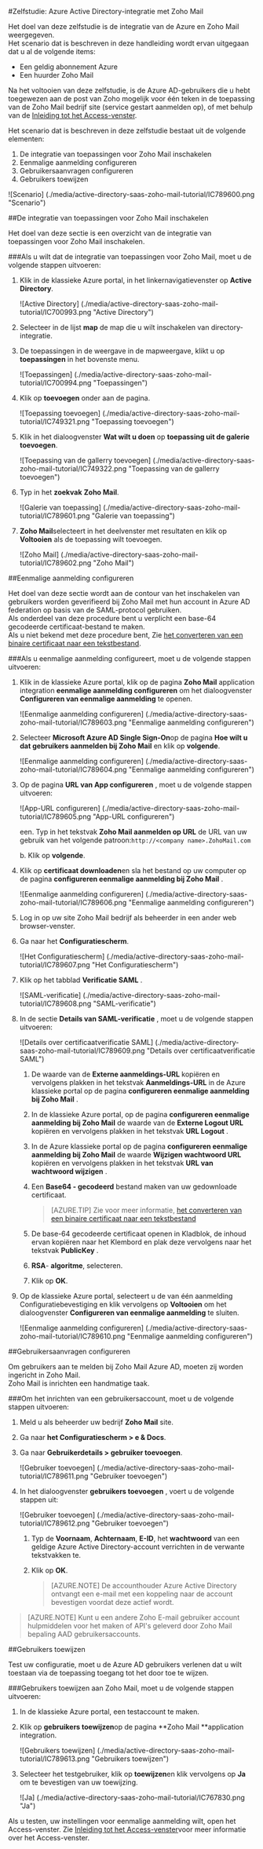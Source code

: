 <properties 
    pageTitle="Zelfstudie: Azure Active Directory-integratie met Zoho Mail | Microsoft Azure" 
    description="Meer informatie over het Zoho Mail met Azure Active Directory gebruiken voor het inschakelen van eenmalige aanmelding, geautomatiseerde provisioning en meer!" 
    services="active-directory" 
    authors="jeevansd"  
    documentationCenter="na" 
    manager="femila"/>
<tags 
    ms.service="active-directory" 
    ms.devlang="na" 
    ms.topic="article" 
    ms.tgt_pltfrm="na" 
    ms.workload="identity" 
    ms.date="09/09/2016" 
    ms.author="markvi" />

#<a name="tutorial-azure-active-directory-integration-with-zoho-mail"></a>Zelfstudie: Azure Active Directory-integratie met Zoho Mail
  
Het doel van deze zelfstudie is de integratie van de Azure en Zoho Mail weergegeven.  
Het scenario dat is beschreven in deze handleiding wordt ervan uitgegaan dat u al de volgende items:

-   Een geldig abonnement Azure
-   Een huurder Zoho Mail
  
Na het voltooien van deze zelfstudie, is de Azure AD-gebruikers die u hebt toegewezen aan de post van Zoho mogelijk voor één teken in de toepassing van de Zoho Mail bedrijf site (service gestart aanmelden op), of met behulp van de [Inleiding tot het Access-venster](active-directory-saas-access-panel-introduction.md).
  
Het scenario dat is beschreven in deze zelfstudie bestaat uit de volgende elementen:

1.  De integratie van toepassingen voor Zoho Mail inschakelen
2.  Eenmalige aanmelding configureren
3.  Gebruikersaanvragen configureren
4.  Gebruikers toewijzen

![Scenario] (./media/active-directory-saas-zoho-mail-tutorial/IC789600.png "Scenario")

##<a name="enabling-the-application-integration-for-zoho-mail"></a>De integratie van toepassingen voor Zoho Mail inschakelen
  
Het doel van deze sectie is een overzicht van de integratie van toepassingen voor Zoho Mail inschakelen.

###<a name="to-enable-the-application-integration-for-zoho-mail-perform-the-following-steps"></a>Als u wilt dat de integratie van toepassingen voor Zoho Mail, moet u de volgende stappen uitvoeren:

1.  Klik in de klassieke Azure portal, in het linkernavigatievenster op **Active Directory**.

    ![Active Directory] (./media/active-directory-saas-zoho-mail-tutorial/IC700993.png "Active Directory")

2.  Selecteer in de lijst **map** de map die u wilt inschakelen van directory-integratie.

3.  De toepassingen in de weergave in de mapweergave, klikt u op **toepassingen** in het bovenste menu.

    ![Toepassingen] (./media/active-directory-saas-zoho-mail-tutorial/IC700994.png "Toepassingen")

4.  Klik op **toevoegen** onder aan de pagina.

    ![Toepassing toevoegen] (./media/active-directory-saas-zoho-mail-tutorial/IC749321.png "Toepassing toevoegen")

5.  Klik in het dialoogvenster **Wat wilt u doen** op **toepassing uit de galerie toevoegen**.

    ![Toepassing van de gallerry toevoegen] (./media/active-directory-saas-zoho-mail-tutorial/IC749322.png "Toepassing van de gallerry toevoegen")

6.  Typ in het **zoekvak** **Zoho Mail**.

    ![Galerie van toepassing] (./media/active-directory-saas-zoho-mail-tutorial/IC789601.png "Galerie van toepassing")

7.  **Zoho Mail**selecteert in het deelvenster met resultaten en klik op **Voltooien** als de toepassing wilt toevoegen.

    ![Zoho Mail] (./media/active-directory-saas-zoho-mail-tutorial/IC789602.png "Zoho Mail")

##<a name="configuring-single-sign-on"></a>Eenmalige aanmelding configureren
  
Het doel van deze sectie wordt aan de contour van het inschakelen van gebruikers worden geverifieerd bij Zoho Mail met hun account in Azure AD federation op basis van de SAML-protocol gebruiken.  
Als onderdeel van deze procedure bent u verplicht een base-64 gecodeerde certificaat-bestand te maken.  
Als u niet bekend met deze procedure bent, Zie [het converteren van een binaire certificaat naar een tekstbestand](http://youtu.be/PlgrzUZ-Y1o).

###<a name="to-configure-single-sign-on-perform-the-following-steps"></a>Als u eenmalige aanmelding configureert, moet u de volgende stappen uitvoeren:

1.  Klik in de klassieke Azure portal, klik op de pagina **Zoho Mail** application integration **eenmalige aanmelding configureren** om het dialoogvenster **Configureren van eenmalige aanmelding** te openen.

    ![Eenmalige aanmelding configureren] (./media/active-directory-saas-zoho-mail-tutorial/IC789603.png "Eenmalige aanmelding configureren")

2.  Selecteer **Microsoft Azure AD Single Sign-On**op de pagina **Hoe wilt u dat gebruikers aanmelden bij Zoho Mail** en klik op **volgende**.

    ![Eenmalige aanmelding configureren] (./media/active-directory-saas-zoho-mail-tutorial/IC789604.png "Eenmalige aanmelding configureren")

3.  Op de pagina **URL van App configureren** , moet u de volgende stappen uitvoeren:

    ![App-URL configureren] (./media/active-directory-saas-zoho-mail-tutorial/IC789605.png "App-URL configureren")

    een. Typ in het tekstvak **Zoho Mail aanmelden op URL** de URL van uw gebruik van het volgende patroon:`http://<company name>.ZohoMail.com`

    b. Klik op **volgende**.


4.  Klik op **certificaat downloaden**en sla het bestand op uw computer op de pagina **configureren eenmalige aanmelding bij Zoho Mail** .

    ![Eenmalige aanmelding configureren] (./media/active-directory-saas-zoho-mail-tutorial/IC789606.png "Eenmalige aanmelding configureren")

5.  Log in op uw site Zoho Mail bedrijf als beheerder in een ander web browser-venster.

6.  Ga naar het **Configuratiescherm**.

    ![Het Configuratiescherm] (./media/active-directory-saas-zoho-mail-tutorial/IC789607.png "Het Configuratiescherm")

7.  Klik op het tabblad **Verificatie SAML** .

    ![SAML-verificatie] (./media/active-directory-saas-zoho-mail-tutorial/IC789608.png "SAML-verificatie")

8.  In de sectie **Details van SAML-verificatie** , moet u de volgende stappen uitvoeren:

    ![Details over certificaatverificatie SAML] (./media/active-directory-saas-zoho-mail-tutorial/IC789609.png "Details over certificaatverificatie SAML")

    1.  De waarde van de **Externe aanmeldings-URL** kopiëren en vervolgens plakken in het tekstvak **Aanmeldings-URL** in de Azure klassieke portal op de pagina **configureren eenmalige aanmelding bij Zoho Mail** .
    2.  In de klassieke Azure portal, op de pagina **configureren eenmalige aanmelding bij Zoho Mail** de waarde van de **Externe Logout URL** kopiëren en vervolgens plakken in het tekstvak **URL Logout** .
    3.  In de Azure klassieke portal op de pagina **configureren eenmalige aanmelding bij Zoho Mail** de waarde **Wijzigen wachtwoord URL** kopiëren en vervolgens plakken in het tekstvak **URL van wachtwoord wijzigen** .
    4.  Een **Base64 - gecodeerd** bestand maken van uw gedownloade certificaat.  

        >[AZURE.TIP] Zie voor meer informatie, [het converteren van een binaire certificaat naar een tekstbestand](http://youtu.be/PlgrzUZ-Y1o)

    5.  De base-64 gecodeerde certificaat openen in Kladblok, de inhoud ervan kopiëren naar het Klembord en plak deze vervolgens naar het tekstvak **PublicKey** .
    6.  **RSA**- **algoritme**, selecteren.
    7.  Klik op **OK**.

9.  Op de klassieke Azure portal, selecteert u de van één aanmelding Configuratiebevestiging en klik vervolgens op **Voltooien** om het dialoogvenster **Configureren van eenmalige aanmelding** te sluiten.

    ![Eenmalige aanmelding configureren] (./media/active-directory-saas-zoho-mail-tutorial/IC789610.png "Eenmalige aanmelding configureren")

##<a name="configuring-user-provisioning"></a>Gebruikersaanvragen configureren
  
Om gebruikers aan te melden bij Zoho Mail Azure AD, moeten zij worden ingericht in Zoho Mail.  
Zoho Mail is inrichten een handmatige taak.

###<a name="to-provision-a-user-accounts-perform-the-following-steps"></a>Om het inrichten van een gebruikersaccount, moet u de volgende stappen uitvoeren:

1.  Meld u als beheerder uw bedrijf **Zoho Mail** site.

2.  Ga naar **het Configuratiescherm \> e & Docs**.

3.  Ga naar **Gebruikerdetails \> gebruiker toevoegen**.

    ![Gebruiker toevoegen] (./media/active-directory-saas-zoho-mail-tutorial/IC789611.png "Gebruiker toevoegen")

4.  In het dialoogvenster **gebruikers toevoegen** , voert u de volgende stappen uit:

    ![Gebruiker toevoegen] (./media/active-directory-saas-zoho-mail-tutorial/IC789612.png "Gebruiker toevoegen")

    1.  Typ de **Voornaam**, **Achternaam**, **E-ID**, het **wachtwoord** van een geldige Azure Active Directory-account verrichten in de verwante tekstvakken te.
    2.  Klik op **OK**.  

        >[AZURE.NOTE] De accounthouder Azure Active Directory ontvangt een e-mail met een koppeling naar de account bevestigen voordat deze actief wordt.

>[AZURE.NOTE] Kunt u een andere Zoho E-mail gebruiker account hulpmiddelen voor het maken of API's geleverd door Zoho Mail bepaling AAD gebruikersaccounts.

##<a name="assigning-users"></a>Gebruikers toewijzen
  
Test uw configuratie, moet u de Azure AD gebruikers verlenen dat u wilt toestaan via de toepassing toegang tot het door toe te wijzen.

###<a name="to-assign-users-to-zoho-mail-perform-the-following-steps"></a>Gebruikers toewijzen aan Zoho Mail, moet u de volgende stappen uitvoeren:

1.  In de klassieke Azure portal, een testaccount te maken.

2.  Klik op **gebruikers toewijzen**op de pagina **Zoho Mail **application integration.

    ![Gebruikers toewijzen] (./media/active-directory-saas-zoho-mail-tutorial/IC789613.png "Gebruikers toewijzen")

3.  Selecteer het testgebruiker, klik op **toewijzen**en klik vervolgens op **Ja** om te bevestigen van uw toewijzing.

    ![Ja] (./media/active-directory-saas-zoho-mail-tutorial/IC767830.png "Ja")
  
Als u testen, uw instellingen voor eenmalige aanmelding wilt, open het Access-venster. Zie [Inleiding tot het Access-venster](active-directory-saas-access-panel-introduction.md)voor meer informatie over het Access-venster.